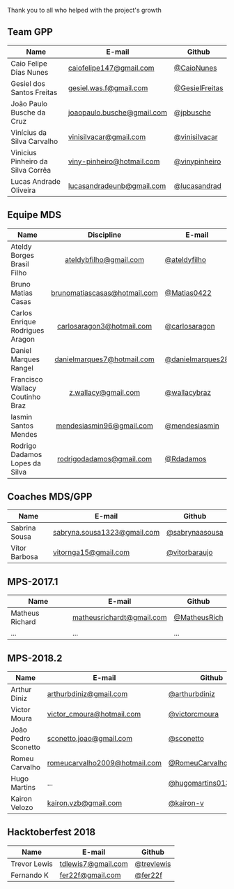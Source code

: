 Thank you to all who helped with the project's growth

## Team GPP

| Name  |  E-mail  |   Github  |  
|---|---|--- |
|Caio Felipe Dias Nunes|caiofelipe147@gmail.com|[@CaioNunes](https://github.com/CaioNunes)|  
|Gesiel dos Santos Freitas|gesiel.was.f@gmail.com|[@GesielFreitas](https://github.com/GesielFreitas)|  
|João Paulo Busche da Cruz|joaopaulo.busche@gmail.com|[@jpbusche](https://github.com/jpbusche)| 
|Vinícius da Silva Carvalho|vinisilvacar@gmail.com|[@vinisilvacar](https://github.com/vinisilvacar)|   
|Vinicius Pinheiro da Silva Corrêa|viny-pinheiro@hotmail.com|[@vinypinheiro](https://github.com/vinypinheiro)|  
|Lucas Andrade Oliveira|lucasandradeunb@gmail.com|[@lucasandrad](https://github.com/lucasandrad)|  

## Equipe MDS

| Name |  Discipline  |  E-mail  |   Github  |  
|---|:---:|---|--- |
|Ateldy Borges Brasil Filho|ateldybfilho@gmail.com|[@ateldyfilho](https://github.com/ateldyfilho)|  
|Bruno Matias Casas |brunomatiascasas@hotmail.com|[@Matias0422](https://github.com/Matias0422)|  
|Carlos Enrique Rodrigues Aragon|carlosaragon3@hotmail.com|[@carlosaragon](https://github.com/carlosaragon)| 
|Daniel Marques Rangel|danielmarques7@hotmail.com|[@danielmarques28](https://github.com/danielmarques28)|   
|Francisco Wallacy Coutinho Braz|z.wallacy@gmail.com|[@wallacybraz](https://github.com/wallacybraz)|
|Iasmin Santos Mendes|mendesiasmin96@gmail.com|[@mendesiasmin](https://github.com/mendesiasmin)|
|Rodrigo Dadamos Lopes da Silva|rodrigodadamos@gmail.com|[@Rdadamos](https://github.com/Rdadamos)|     

## Coaches MDS/GPP

| Name        |  E-mail                   |   Github  |  
|-------------|---------------------------|--- |
|Sabrina Sousa|sabryna.sousa1323@gmail.com|[@sabrynaasousa](https://github.com/sabrynaasousa)|  
|Vítor Barbosa|vitornga15@gmail.com       |[@vitorbaraujo](https://github.com/vitorbaraujo)| 


## MPS-2017.1

| Name        |  E-mail        |   Github  |  
|-------------|---------------------------|--- |
|Matheus Richard | matheusrichardt@gmail.com |[@MatheusRich](https://github.com/MatheusRich)|  
| ... | ...      | ...| 

## MPS-2018.2

| Name        |  E-mail       |   Github  |  
|-------------|---------------|-----------|
| Arthur Diniz | arthurbdiniz@gmail.com |[@arthurbdiniz](https://github.com/arthurbdiniz)   | [@](https://github.com/) |
| Victor Moura | victor_cmoura@hotmail.com    | [@victorcmoura](https://github.com/victorcmoura) |
| João Pedro Sconetto | sconetto.joao@gmail.com    | [@sconetto](https://github.com/sconetto) |
| Romeu Carvalho | romeucarvalho2009@hotmail.com   | [@RomeuCarvalhoAntunes](https://github.com/RomeuCarvalhoAntunes) |
| Hugo Martins | ...    | [@hugomartins013](https://github.com/hugomartins013) |
| Kairon Velozo | kairon.vzb@gmail.com | [@kairon-v](https://github.com/kairon-v) || Romeu Carvalho | 


## Hacktoberfest 2018

| Name        |  E-mail       |   Github  |  
|-------------|---------------|-----------|
| Trevor Lewis | tdlewis7@gmail.com |[@trevlewis](https://github.com/trevlewis)   |
| Fernando K | fer22f@gmail.com | [@fer22f](https://github.com/fer22f)   |



